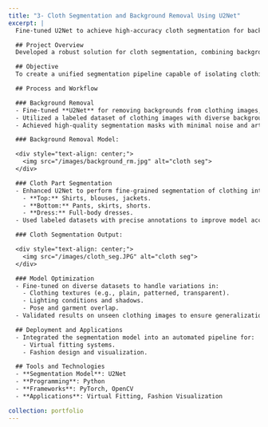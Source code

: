 ```yaml
---
title: "3- Cloth Segmentation and Background Removal Using U2Net"
excerpt: |
  Fine-tuned U2Net to achieve high-accuracy cloth segmentation for background removal and part identification (top, bottom, and dress). This project focuses on preprocessing clothing images for applications in virtual fitting and fashion visualization.

  ## Project Overview
  Developed a robust solution for cloth segmentation, combining background removal and part segmentation into a single pipeline. The model enables clean and detailed preprocessing for downstream applications in AI-powered fashion and e-commerce.

  ## Objective
  To create a unified segmentation pipeline capable of isolating clothing from backgrounds and categorizing them into parts (top, bottom, dress) with high accuracy.

  ## Process and Workflow

  ### Background Removal
  - Fine-tuned **U2Net** for removing backgrounds from clothing images, creating clean and isolated visuals.
  - Utilized a labeled dataset of clothing images with diverse backgrounds for model training.
  - Achieved high-quality segmentation masks with minimal noise and artifacts.

  ### Background Removal Model:

  <div style="text-align: center;">
    <img src="/images/background_rm.jpg" alt="cloth seg">
  </div>

  ### Cloth Part Segmentation
  - Enhanced U2Net to perform fine-grained segmentation of clothing into three categories:
    - **Top:** Shirts, blouses, jackets.
    - **Bottom:** Pants, skirts, shorts.
    - **Dress:** Full-body dresses.
  - Used labeled datasets with precise annotations to improve model accuracy for edge and texture details.

  ### Cloth Segmentation Output:

  <div style="text-align: center;">
    <img src="/images/cloth_seg.JPG" alt="cloth seg">
  </div>

  ### Model Optimization
  - Fine-tuned on diverse datasets to handle variations in:
    - Clothing textures (e.g., plain, patterned, transparent).
    - Lighting conditions and shadows.
    - Pose and garment overlap.
  - Validated results on unseen clothing images to ensure generalization across multiple styles.

  ## Deployment and Applications
  - Integrated the segmentation model into an automated pipeline for:
    - Virtual fitting systems.
    - Fashion design and visualization.

  ## Tools and Technologies
  - **Segmentation Model**: U2Net
  - **Programming**: Python
  - **Frameworks**: PyTorch, OpenCV
  - **Applications**: Virtual Fitting, Fashion Visualization

collection: portfolio
---
```

